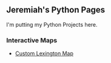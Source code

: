 ## Jeremiah's Python Pages
I'm putting my Python Projects here.

### Interactive Maps

- [Custom Lexington Map](custom_map.html)
